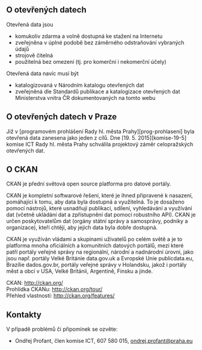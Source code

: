 O otevřených datech
-------------------

Otevřená data jsou

- komukoliv zdarma a volně dostupná ke stažení na Internetu
- zveřejněna v úplné podobě bez záměrného odstraňování vybraných údajů
- strojově čitelná
- použitelná bez omezení (tj. pro komerční i nekomerční účely)

Otevřená data navíc musí být

- katalogizovaná v Národním katalogu otevřených dat
- zveřejněná dle Standardů publikace a katalogizace otevřených dat Ministerstva vnitra ČR dokumentovaných na tomto webu


O otevřených datech v Praze
---------------------------

Již v [programovém prohlášení Rady hl. města Prahy][prog-prohlaseni] byla otevřená data zanesena jako jeden z cílů. Dne [19. 5. 2015][komise-19-5] komise ICT Rady hl. města Prahy schválila projektový záměr celopražských otevřených dat.


O CKAN
------

CKAN je přední světová open source platforma pro datové portály.

CKAN je kompletní softwarové řešení, které je ihned připravené k nasazení, pomáhající k tomu, aby data byla dostupná a využitelná. To je dosaženo pomocí nástrojů, které usnadňují publikaci, sdílení, vyhledávání a využívání dat (včetně ukládání dat a zpřístupnění dat pomocí robustního API). CKAN je určen poskytovatelům dat (orgány státní správy a samosprávy, podniky a organizace), kteří chtějí, aby jejich data byla dobře dostupná.

CKAN je využíván vládami a skupinami uživatelů po celém světě a je to platforma mnoha oficiálních a komunitních datových portálů, mezi které patří portály veřejné správy na regionální, národní a nadnárodní úrovni, jako jsou např. portály Velké Británie data.gov.uk a Evropské Unie publicdata.eu, Brazílie dados.gov.br, portály veřejné správy v Holandsku, jakož i portály měst a obcí v USA, Velké Británii, Argentině, Finsku a jinde.

CKAN: http://ckan.org/  
Prohlídka CKANu: http://ckan.org/tour/  
Přehled vlastností: http://ckan.org/features/  

Kontakty
--------

V případě problémů či připomínek se ozvěte:

- Ondřej Profant, člen komise ICT, 607 580 015, ondrej.profant@praha.eu
